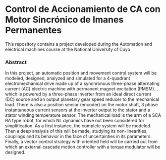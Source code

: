 # Control de Accionamiento de CA con Motor Sincrónico de Imanes Permanentes
This repository contains a project developed during the Automation and electrical machines course at the National University of Cuyo

### Abstract

In this project, an automatic position and movement control system will be modeled, designed, analyzed and simulated for a 4-quadrant electromechanical drive made up of a synchronous three-phase alternating current (AC) electric machine with permanent magnet excitation (PMSM). , which is powered by a three-phase inverter from an ideal direct current (DC) source and an output planetary gear speed reducer to the mechanical load. There is also a position sensor (encoder) on the motor shaft, 3 phase instantaneous current sensors at the inverter output to the stator and a stator winding temperature sensor. The mechanical load is the arm of a SCA RA type robot, for which NL dynamics have not been considered for simplification. As a first instance, the complete system will be modeled. Then a deep analysis of this will be made, studying its non-linearities, couplings and its behavior in the face of uncertainties in its parameters. Finally, a vector control strategy with oriented field will be carried out from which an external cascade motion controller with a torque modulator will be designed.

